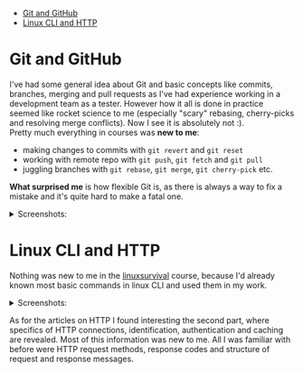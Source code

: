 * [Git and GitHub](#git-and-github)
* [Linux CLI and HTTP](#linux-cli-and-http)

# Git and GitHub

I've had some general idea about Git and basic concepts like commits, branches, merging and pull requests as I've had experience working in a development team as a tester. However how it all is done in practice seemed like rocket science to me (especially "scary" rebasing, cherry-picks and resolving merge conflicts). Now I see it is absolutely not :).  
Pretty much everything in courses was __new to me__:  

- making changes to commits with `git revert` and `git reset`
- working with remote repo with `git push`, `git fetch` and `git pull`
- juggling branches with `git rebase`, `git merge`, `git cherry-pick` etc.

 __What surprised me__ is how flexible Git is, as there is always a way to fix a mistake and it's quite hard to make a fatal one.

<details>
 <summary>Screenshots:</summary>  
 
 ### Version Control with Git at [udacity](https://www.udacity.com/course/version-control-with-git--ud123)
 ![git-udacity](http://joxi.ru/J2by0PocVM1ygm.png)

 ### Learn Git Branching at [learngitbranching](https://learngitbranching.js.org/)
 ![git-learngitbranching](http://joxi.ru/Vm6zg8EivK6dMm.png)
 ![git-learngitbranching](http://joxi.ru/5mdolPVC8JdVXr.png)
 
</details>

# Linux CLI and HTTP

Nothing was new to me in the [linuxsurvival](https://linuxsurvival.com/) course, because I'd already known most basic commands in linux CLI and used them in my work. 
<details>
 <summary>Screenshots:</summary> 
 
 | ![cli-shot-1](task_linux_cli/cli-1.png) | ![cli-shot-2](task_linux_cli/cli-2.png) |
 | --- | --- |
 | ![cli-shot-3](task_linux_cli/cli-3.png) | ![cli-shot-4](task_linux_cli/cli-4.png) |
 
</details>

As for the articles on HTTP I found interesting the second part, where specifics of HTTP connections, identification, authentication and caching are revealed. Most of this information was new to me. All I was familiar with before were HTTP request methods, response codes and structure of request and response messages.
